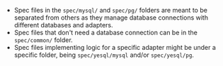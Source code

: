 - Spec files in the `spec/mysql/` and `spec/pg/` folders are meant to be separated from others as they manage database connections with different databases and adapters.
- Spec files that don't need a database connection can be in the `spec/common/` folder.
- Spec files implementing logic for a specific adapter might be under a specific folder, being `spec/yesql/mysql` and/or `spec/yesql/pg`.
